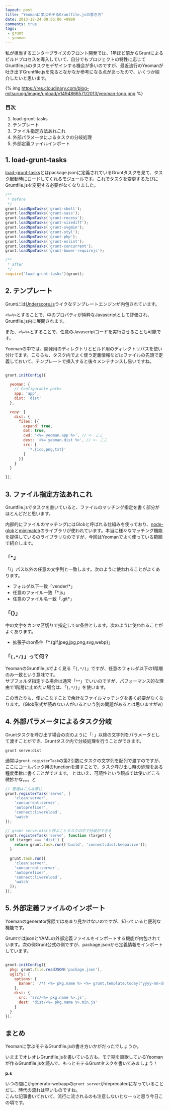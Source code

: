 ```yaml
---
layout: post
title: "Yeomanに学ぶモテるGruntfile.jsの書き方"
date: 2013-12-24 00:56:00 +0900
comments: true
tags:
 - grunt
 - yeoman
---
```


私が担当するエンタープライズのフロント開発では、1年ほど前からGruntによるビルドプロセスを導入していて、自分でもプロジェクトの特性に応じてGruntfile.jsのタスクをデザインする機会が多いのですが、最近流行のYeomanが吐き出すGruntfile.jsを見るとなかなか参考になる点があったので、いくつか紹介したいと思います。

<!-- more -->

{% img https://res.cloudinary.com/blog-mitsuruog/image/upload/v1494866571/2013/yeoman-logo.png %}

### 目次

1.  load-grunt-tasks
2.  テンプレート
3.  ファイル指定方法あれこれ
4.  外部パラメータによるタスクの分岐処理
5.  外部定義ファイルインポート

## 1. load-grunt-tasks

[load-grunt-tasks](https://github.com/sindresorhus/load-grunt-tasks)とはpackage.jsonに定義されているGruntタスクを見て、タスク起動時にロードしてくれるモジュールです。これでタスクを変更するたびにGruntfile.jsを変更する必要がなくなりました。

```js
/**
 * before
 */
grunt.loadNpmTasks('grunt-shell');
grunt.loadNpmTasks('grunt-sass');
grunt.loadNpmTasks('grunt-recess');
grunt.loadNpmTasks('grunt-sizediff');
grunt.loadNpmTasks('grunt-svgmin');
grunt.loadNpmTasks('grunt-styl');
grunt.loadNpmTasks('grunt-php');
grunt.loadNpmTasks('grunt-eslint');
grunt.loadNpmTasks('grunt-concurrent');
grunt.loadNpmTasks('grunt-bower-requirejs');

/**
 * after
 */
require('load-grunt-tasks')(grunt);
```

## 2. テンプレート

Gruntには[Underscore.js](http://underscorejs.org/#template)ライクなテンプレートエンジンが内包されています。

`<%=%>`とすることで、中のプロパティが純粋なJavascriptとして評価され、Gruntfile.js内に展開されます。

また、`<%=%>`とすることで、任意のJavascriptコードを実行させることも可能です。


Yoemanの中では、開発用のディレクトリとビルド用のディレクトリパスを使い分けてます。こちらも、タスク内でよく使う定義情報などはファイルの先頭で定義しておいて、テンプレートで挿入すると後々メンテナンスし易いですね。

```js

grunt.initConfig({

  yeoman: {
    // Configurable paths
    app: 'app',
    dist: 'dist'
  },

  copy: {
    dist: {
      files: [{
        expand: true,
        dot: true,
        cwd: '<%= yeoman.app %>', // <- ここ
        dest: '<%= yeoman.dist %>', // <- ここ
        src: [
          '*.{ico,png,txt}'
        ]
      }]
    }
  }

});
```

## 3. ファイル指定方法あれこれ

Gruntfile.jsでタスクを書いていると、ファイルのマッチング指定を書く部分がほとんどだと思います。

内部的にファイルのマッチングにはGlobと呼ばれる仕組みを使っており、[node-glob](https://github.com/isaacs/node-glob)と[minimatch](https://github.com/isaacs/minimatch)のライブラリが使われています。本当に様々なマッチング機能を提供しているのライブラリなのですが、今回はYeomanでよく使っている範囲で紹介します。

### 「*」

「/」パス以外の任意の文字列と一致します。次のように使われることがよくあります。

* フォルダ以下一致「vender/*」
* 任意のファイル一致「*.js」
* 任意のファイル名一致「.git*」

### 「{}」

中の文字をカンマ区切りで指定してor条件とします。次のように使われることがよくあります。

* 拡張子のor条件「*.{gif,jpeg,jpg,png,svg,webp}」

### 「`{,*/}`」って何？

YeomanのGruntfile.jsでよく見る「`{,*/}`」ですが、任意のフォルダ以下の1階層のみ一致という意味です。  
サブフォルダ指定する場合は通常「`**`」でいいのですが、パフォーマンス的な理由で1階層に止めたい場合は、「`{,*/}`」を使います。

この当たりも、使いこなすことで余計なファイルマッチングを書く必要がなくなります。（Glob形式が読めない人がいるという別の問題があるとは思いますがw）


## 4. 外部パラメータによるタスク分岐

Gruntタスクを呼び出す場合の次のように「`:`」以降の文字列をパラメータとして渡すことができ、Gruntタスク内で分岐処理を行うことができます。

```
grunt serve:dist
```

通常は`grunt.registerTask`の第2引数にタスクの文字列を配列で渡すのですが、ここにコールバック用のfunctionを渡すことで、タスク呼び出し時の処理をある程度柔軟に書くことができます。
とはいえ、可読性という観点では使いどころ微妙かな。。。と

```js
// 普通はこんな感じ
grunt.registerTask('serve', [
    'clean:server',
    'concurrent:server',
    'autoprefixer',
    'connect:livereload',
    'watch'
]);

// grunt serve:distと呼ぶことタスクの中で分岐ができる
grunt.registerTask('serve', function (target) {
  if (target === 'dist') {
    return grunt.task.run(['build', 'connect:dist:keepalive']);
  }

  grunt.task.run([
    'clean:server',
    'concurrent:server',
    'autoprefixer',
    'connect:livereload',
    'watch'
  ]);
});
```

## 5. 外部定義ファイルのインポート

Yoemanのgenerator界隈ではあまり見かけないのですが、知っていると便利な機能です。

GruntではjsonとYAMLの外部定義ファイルをインポートする機能が内包されています。次の例Grunt公式の例ですが、package.jsonから定義情報をインポートしています。

```js

grunt.initConfig({
  pkg: grunt.file.readJSON('package.json'),
  uglify: {
    options: {
      banner: '/*! <%= pkg.name %> <%= grunt.template.today("yyyy-mm-dd") %> */\n'
    },
    dist: {
      src: 'src/<%= pkg.name %>.js',
      dest: 'dist/<%= pkg.name %>.min.js'
    }
  }
});
```

## まとめ

Yeomanに学ぶモテるGruntfile.jsの書き方いかがだったでしょうか。

いままでオレオレGruntfile.jsを書いている方も、モテ期を謳歌しているYeomanが作るGruntfile.jsを読んで、もっとモテるGruntタスクを書いてみましょう！

**p.s**

いつの間にかgenerato-webappの`grunt server`がdeprecatedになっていることだし、時代の流れは早いものですね。  
こんな記事書いておいて、流行に流されるのも注意しないとなーっと思う今日この頃です。
